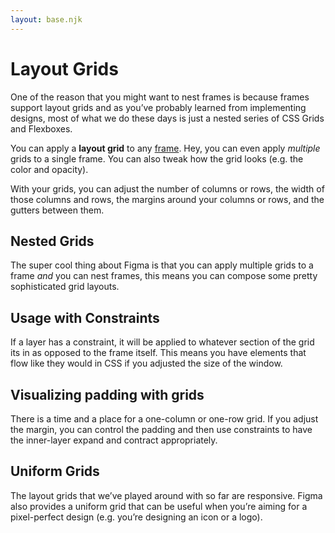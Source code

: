 ```yaml
---
layout: base.njk
---
```


# Layout Grids

One of the reason that you might want to nest frames is because frames support layout grids and as you’ve probably learned from implementing designs, most of what we do these days is just a nested series of CSS Grids and Flexboxes.

You can apply a **layout grid** to any [frame](/frames-and-groups). Hey, you can even apply _multiple_ grids to a single frame. You can also tweak how the grid looks (e.g. the color and opacity).

With your grids, you can adjust the number of columns or rows, the width of those columns and rows, the margins around your columns or rows, and the gutters between them.

## Nested Grids

The super cool thing about Figma is that you can apply multiple grids to a frame _and_ you can nest frames, this means you can compose some pretty sophisticated grid layouts.

## Usage with Constraints

If a layer has a constraint, it will be applied to whatever section of the grid its in as opposed to the frame itself. This means you have elements that flow like they would in CSS if you adjusted the size of the window.

## Visualizing padding with grids

There is a time and a place for a one-column or one-row grid. If you adjust the margin, you can control the padding and then use constraints to have the inner-layer expand and contract appropriately.

## Uniform Grids

The layout grids that we’ve played around with so far are responsive. Figma also provides a uniform grid that can be useful when you’re aiming for a pixel-perfect design (e.g. you’re designing an icon or a logo).
